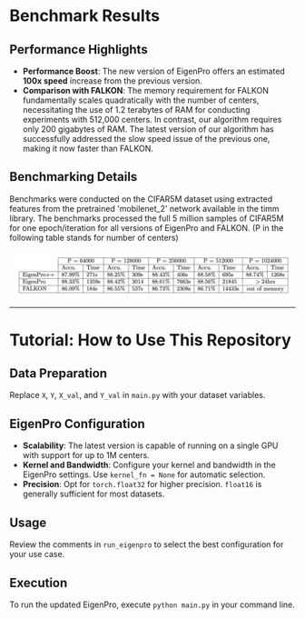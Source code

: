 
# Benchmark Results

## Performance Highlights
- **Performance Boost**: The new version of EigenPro offers an estimated **100x speed** increase from the previous version.
- **Comparison with FALKON**: The memory requirement for FALKON fundamentally scales quadratically with the number of centers, necessitating the use of 1.2 terabytes of RAM for conducting experiments with 512,000 centers. In contrast, our algorithm requires only 200 gigabytes of RAM. The latest version of our algorithm has successfully addressed the slow speed issue of the previous one, making it now faster than FALKON.


## Benchmarking Details
Benchmarks were conducted on the CIFAR5M dataset using extracted features from the pretrained 'mobilenet_2' network available in the timm library. The benchmarks processed the full 5 million samples of CIFAR5M for one epoch/iteration for all versions of EigenPro and FALKON. (P in the following table stands for number of centers)

![Performance Comparison Table](benchmark.png)

---

# Tutorial: How to Use This Repository

## Data Preparation
Replace `X`, `Y`, `X_val`, and `Y_val` in `main.py` with your dataset variables.

## EigenPro Configuration
- **Scalability**: The latest version is capable of running on a single GPU with support for up to 1M centers.
- **Kernel and Bandwidth**: Configure your kernel and bandwidth in the EigenPro settings. Use `kernel_fn = None` for automatic selection.
- **Precision**: Opt for `torch.float32` for higher precision. `float16` is generally sufficient for most datasets.

## Usage
Review the comments in `run_eigenpro` to select the best configuration for your use case.

## Execution
To run the updated EigenPro, execute `python main.py` in your command line.




